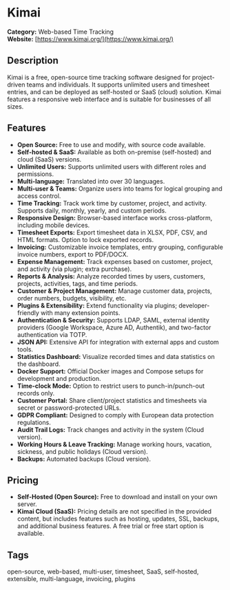 # Kimai

**Category:** Web-based Time Tracking  
**Website:** [https://www.kimai.org/](https://www.kimai.org/)

## Description
Kimai is a free, open-source time tracking software designed for project-driven teams and individuals. It supports unlimited users and timesheet entries, and can be deployed as self-hosted or SaaS (cloud) solution. Kimai features a responsive web interface and is suitable for businesses of all sizes.

## Features
- **Open Source:** Free to use and modify, with source code available.
- **Self-hosted & SaaS:** Available as both on-premise (self-hosted) and cloud (SaaS) versions.
- **Unlimited Users:** Supports unlimited users with different roles and permissions.
- **Multi-language:** Translated into over 30 languages.
- **Multi-user & Teams:** Organize users into teams for logical grouping and access control.
- **Time Tracking:** Track work time by customer, project, and activity. Supports daily, monthly, yearly, and custom periods.
- **Responsive Design:** Browser-based interface works cross-platform, including mobile devices.
- **Timesheet Exports:** Export timesheet data in XLSX, PDF, CSV, and HTML formats. Option to lock exported records.
- **Invoicing:** Customizable invoice templates, entry grouping, configurable invoice numbers, export to PDF/DOCX.
- **Expense Management:** Track expenses based on customer, project, and activity (via plugin; extra purchase).
- **Reports & Analysis:** Analyze recorded times by users, customers, projects, activities, tags, and time periods.
- **Customer & Project Management:** Manage customer data, projects, order numbers, budgets, visibility, etc.
- **Plugins & Extensibility:** Extend functionality via plugins; developer-friendly with many extension points.
- **Authentication & Security:** Supports LDAP, SAML, external identity providers (Google Workspace, Azure AD, Authentik), and two-factor authentication via TOTP.
- **JSON API:** Extensive API for integration with external apps and custom tools.
- **Statistics Dashboard:** Visualize recorded times and data statistics on the dashboard.
- **Docker Support:** Official Docker images and Compose setups for development and production.
- **Time-clock Mode:** Option to restrict users to punch-in/punch-out records only.
- **Customer Portal:** Share client/project statistics and timesheets via secret or password-protected URLs.
- **GDPR Compliant:** Designed to comply with European data protection regulations.
- **Audit Trail Logs:** Track changes and activity in the system (Cloud version).
- **Working Hours & Leave Tracking:** Manage working hours, vacation, sickness, and public holidays (Cloud version).
- **Backups:** Automated backups (Cloud version).

## Pricing
- **Self-Hosted (Open Source):** Free to download and install on your own server.
- **Kimai Cloud (SaaS):** Pricing details are not specified in the provided content, but includes features such as hosting, updates, SSL, backups, and additional business features. A free trial or free start option is available.

## Tags
open-source, web-based, multi-user, timesheet, SaaS, self-hosted, extensible, multi-language, invoicing, plugins
